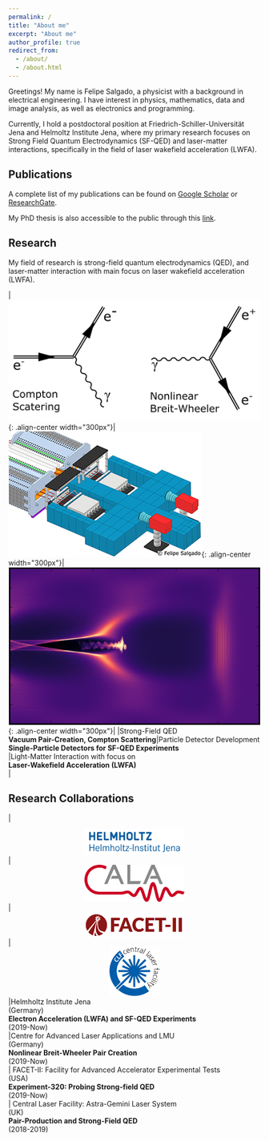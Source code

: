 ```yaml
---
permalink: /
title: "About me"
excerpt: "About me"
author_profile: true
redirect_from: 
  - /about/
  - /about.html
---
```


Greetings! My name is Felipe Salgado, a physicist with a background in electrical engineering. I have interest in physics, mathematics, data and image analysis, as well as electronics and programming.

Currently, I hold a postdoctoral position at Friedrich-Schiller-Universität Jena and Helmoltz Institute Jena, where my primary research focuses on Strong Field Quantum Electrodynamics (SF-QED) and laser-matter interactions, specifically in the field of laser wakefield acceleration (LWFA).

<!-- Feel free to explore my public CV [here](../files/CV_Salgado_public.pdf).-->

<!--**Get in Touch**  
[Linkedin](https://www.linkedin.com/in/felipe-salgado-82a40a34/)  
[Github](https://github.com/felipecsalgado) where you can check my latest public available codes-->

<h2> Publications </h2>

A complete list of my publications can be found on [Google Scholar](https://scholar.google.de/citations?user=XFDI87QAAAAJ&hl=en) or [ResearchGate](https://www.researchgate.net/profile/Felipe-Salgado-6).

My PhD thesis is also accessible to the public through this [link](https://www.db-thueringen.de/receive/dbt_mods_00055695).

<h2> Research </h2>
My field of research is strong-field quantum electrodynamics (QED), and laser-matter interaction with main focus on laser wakefield acceleration (LWFA).
<style>
table {
    border-collapse: collapse;
    table-layout: fixed;
    width: 100%;
}ƒ
table, th, td {
   border: 1px solid white;
}
blockquote {
    border-left: solid white;
    padding-left: 0px;
}
</style>

|![SFQED](../images/sfqed-process.png){: .align-center width="300px"}|![Detector development](../images/CALA_detector_setup_clip.png){: .align-center width="300px"}|![LWFA](../images/LWFA_sims.png){: .align-center width="300px"}|
|Strong-Field QED<br>**Vacuum Pair-Creation, Compton Scattering**|Particle Detector Development<br>**Single-Particle Detectors for SF-QED Experiments**<br>|Light-Matter Interaction with focus on<br>**Laser-Wakefield Acceleration (LWFA)<br>**|

<h2> Research Collaborations </h2>
<style> 
table {
    border-collapse: collapse;
    table-layout: fixed;
    width: 100%;
}
table, th, td {
   border: 1px solid white;
}
blockquote {
    border-left: solid white;
    padding-left: 0px;
}
</style>

|<center><a href="https://www.hi-jena.de/en/"><img src="../images/HIJ_de_logo.png" alt="hij_logo" width="200"/></a></center>| <center><a href="https://cala-laser.de/"><img src="../images/cala.png" alt="cala_logo" width="200"/></a></center>|<center><a href="https://facet-ii.slac.stanford.edu/"><img src="../images/facet-ii.png" alt="facet-ii_logo" width="200"/></a></center> |  <center><a href="https://www.clf.stfc.ac.uk/Pages/home.aspx"><img src="../images/CLF_logo.jpg" alt="clf_logo" width="100"/></a></center>
|Helmholtz Institute Jena<br>(Germany)<br> **Electron Acceleration (LWFA) and SF-QED Experiments**<br>(2019-Now)<br>|Centre for Advanced Laser Applications and LMU<br>(Germany)<br> **Nonlinear Breit-Wheeler Pair Creation**<br>(2019-Now)<br>| FACET-II: Facility for Advanced Accelerator Experimental Tests<br>(USA)<br>**Experiment-320: Probing Strong-field QED**<br>(2019-Now)<br>| Central Laser Facility: Astra-Gemini Laser System<br>(UK)<br>**Pair-Production and Strong-Field QED**<br>(2018-2019)<br>
